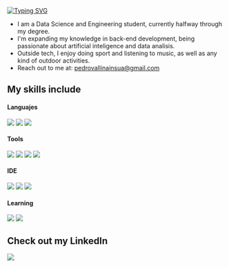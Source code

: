 [![Typing SVG](https://readme-typing-svg.herokuapp.com?font=Architects+Daughter&color=7AF79A&size=30&lines=Hey!+It's+Pedro-Vallina!;I'm+a+learning+data+scientist...;I'm+a+CRAZY+rugby+fan;And+I'm+a+proud+GitHub+user)](https://git.io/typing-svg)

- I am a Data Science and Engineering student, currently halfway through my degree.
- I'm expanding my knowledge in back-end development, being passionate about artificial inteligence and data analisis.
- Outside tech, I enjoy doing sport and listening to music, as well as any kind of outdoor activities.
- Reach out to me at: <a href="pedrovallinainsua@gmail.com">pedrovallinainsua@gmail.com</a>

## My skills include
<h4>Languajes</h4>
  <span>
  <img src=https://img.shields.io/badge/python-3670A0?style=for-the-badge&logo=python&logoColor=ffdd54>
  <img src=https://img.shields.io/badge/r-%23276DC3.svg?style=for-the-badge&logo=r&logoColor=white>
  <img src=https://img.shields.io/badge/mysql-4479A1.svg?style=for-the-badge&logo=mysql&logoColor=white>
  </span>

<h4>Tools</h4>
  <span>
  <img src=https://img.shields.io/badge/scikit--learn-%23F7931E.svg?style=for-the-badge&logo=scikit-learn&logoColor=white>
  <img src=https://img.shields.io/badge/numpy-%23013243.svg?style=for-the-badge&logo=numpy&logoColor=white>
  <img src=https://img.shields.io/badge/pandas-%23150458.svg?style=for-the-badge&logo=pandas&logoColor=white>
  <img src=https://img.shields.io/badge/Matplotlib-%23ffffff.svg?style=for-the-badge&logo=Matplotlib&logoColor=red>
  </span>

<h4>IDE</h4>
  <span>
  <img src=https://img.shields.io/badge/Visual%20Studio%20Code-0078d7.svg?style=for-the-badge&logo=visual-studio-code&logoColor=white>
  <img src=https://img.shields.io/badge/RStudio-4285F4?style=for-the-badge&logo=rstudio&logoColor=white>
  <img src=https://img.shields.io/badge/Notepad++-90E59A.svg?style=for-the-badge&logo=notepad%2b%2b&logoColor=black>
  </span>

<h4>Learning</h4>
  <span>
  <img src=https://img.shields.io/badge/TensorFlow-%23FF6F00.svg?style=for-the-badge&logo=TensorFlow&logoColor=white>
  <img src=https://img.shields.io/badge/PyTorch-%23EE4C2C.svg?style=for-the-badge&logo=PyTorch&logoColor=white>
  </span>


## Check out my LinkedIn
<a href="https://www.linkedin.com/in/pedro-vallina-insua-60227129b/" target="_blank">
  <img src="https://img.shields.io/badge/linkedin-%230077B5.svg?style=for-the-badge&logo=linkedin&logoColor=white">
</a>
